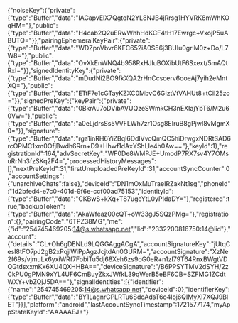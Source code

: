 {"noiseKey":{"private":{"type":"Buffer","data":"IACapvElX7QgtqN2YL8NJB4jRrsg1HYVRK8mWhKOqHM="},"public":{"type":"Buffer","data":"H4cab2Q2uERwWhhHdKCF4tH17Ewrgc+VxojP5uABUTQ="}},"pairingEphemeralKeyPair":{"private":{"type":"Buffer","data":"WDZpnVbvr6KFC652iA0S56j3BUIu0griM0z+Do/L7W8="},"public":{"type":"Buffer","data":"OvXkEnWNQ4b958RxHJluBOXibUtF6Sxext/5mAQtRxI="}},"signedIdentityKey":{"private":{"type":"Buffer","data":"mDudNi2BO9fkXQA2rHnCcscerv6ooeAj7yih2eMntXQ="},"public":{"type":"Buffer","data":"ETtF7e1cGTayKZXC0MbvC6GlztVtVAHUt8+tCil25zo="}},"signedPreKey":{"keyPair":{"private":{"type":"Buffer","data":"0BkrAu7oDVibAVUQzeSWmkCH3nEXIajYbT6/M2u60Vw="},"public":{"type":"Buffer","data":"a0eLjdrsSs5VVFLWh7zr1Osg8EIruB8gPjwI8vMgmX0="}},"signature":{"type":"Buffer","data":"rga1inRH6YiZBql6DdlVvcQmQC5hiDrwgxNDRtSAD6rcOPMC1xm0OfjBwdh6Rrn+D9+Hhwf1dAxYShLIe4h0Aw=="},"keyId":1},"registrationId":164,"advSecretKey":"WF0De8WMPJE+UmodP7RX7sv4Y7OMsuRrNh3fzSKq2F4=","processedHistoryMessages":[],"nextPreKeyId":31,"firstUnuploadedPreKeyId":31,"accountSyncCounter":0,"accountSettings":{"unarchiveChats":false},"deviceId":"DN1mOxMuTraeIRZakNt1sg","phoneId":"1d2bfed4-e7c0-401d-9f6e-ccf00ad75153","identityId":{"type":"Buffer","data":"CKBwS+kXq+T87ugeYtL0yPIdaDY="},"registered":true,"backupToken":{"type":"Buffer","data":"AkaWfeaz00cQT+oW33gJ5SQzPMg="},"registration":{},"pairingCode":"6TPZ38MG","me":{"id":"254745469205:14@s.whatsapp.net","lid":"2332200816750:14@lid"},"account":{"details":"CL+Oh6gDENLd9LQGGAggACgA","accountSignatureKey":"jUtqCesI8tFO7pJ2gB2xPqjiWiPpAgzJcjtdAn0GURM=","accountSignature":"XzNe2f69s/vjmuLx6yxiWRf7FobiTu5dj68Xeh6zs9oG0eR+n1zI79T64RnxBWgtVDQGtdsxxmKx6XU4QXHHBA==","deviceSignature":"/B6PPSYTMV2dSYH/2zCkPU0gPMN9xYL4UF6CmBuyZkxJWfkL39qWerB5eBF6CB+SZFMG1ZCdtWXY+vbZQjJ5DA=="},"signalIdentities":[{"identifier":{"name":"254745469205:14@s.whatsapp.net","deviceId":0},"identifierKey":{"type":"Buffer","data":"BY1LagnrCPLRTu6SdoAdsT6o4loj6QIMyXI7XQJ9BlET"}}],"platform":"android","lastAccountSyncTimestamp":1721577174,"myAppStateKeyId":"AAAAAEJ+"}
